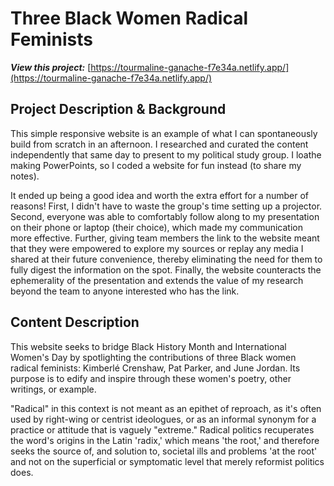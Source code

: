 # Three Black Women Radical Feminists

**_View this project:_** [https://tourmaline-ganache-f7e34a.netlify.app/](https://tourmaline-ganache-f7e34a.netlify.app/)

## Project Description & Background

This simple responsive website is an example of what I can spontaneously build from scratch in an afternoon. I researched and curated the content independently that same day to present to my political study group. I loathe making PowerPoints, so I coded a website for fun instead (to share my notes).

It ended up being a good idea and worth the extra effort for a number of reasons! First, I didn't have to waste the group's time setting up a projector. Second, everyone was able to comfortably follow along to my presentation on their phone or laptop (their choice), which made my communication more effective. Further, giving team members the link to the website meant that they were empowered to explore my sources or replay any media I shared at their future convenience, thereby eliminating the need for them to fully digest the information on the spot. Finally, the website counteracts the ephemerality of the presentation and extends the value of my research beyond the team to anyone interested who has the link.

## Content Description

This website seeks to bridge Black History Month and International Women's Day by spotlighting the contributions of three Black women radical feminists: Kimberlé Crenshaw, Pat Parker, and June Jordan. Its purpose is to edify and inspire through these women's poetry, other writings, or example.

"Radical" in this context is not meant as an epithet of reproach, as it's often used by right-wing or centrist ideologues, or as an informal synonym for a practice or attitude that is vaguely "extreme." Radical politics recuperates the word's origins in the Latin 'radix,' which means 'the root,' and therefore seeks the source of, and solution to, societal ills and problems 'at the root' and not on the superficial or symptomatic level that merely reformist politics does.
